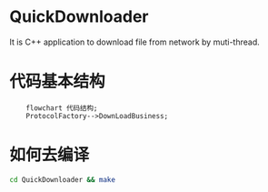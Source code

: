 # QuickDownloader
It is C++ application to download file from network by muti-thread.

# 代码基本结构
```mermaid
	flowchart 代码结构;
    ProtocolFactory-->DownLoadBusiness;
```

# 如何去编译
```bash
cd QuickDownloader && make
```



